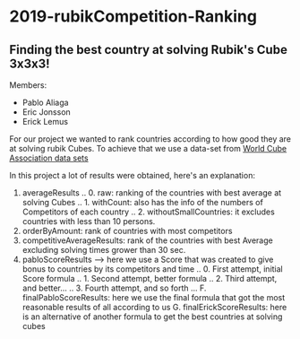 # 2019-rubikCompetition-Ranking
## Finding the best country at solving Rubik's Cube 3x3x3!

Members:

* Pablo Aliaga
* Eric Jonsson
* Erick Lemus

For our project we wanted to rank countries according to how good they are at solving rubik Cubes.
To achieve that we use a data-set from [World Cube Association data sets](https://www.worldcubeassociation.org/results/misc/export.html)

In this project a lot of results were obtained, here's an explanation:

1. averageResults
.. 0. raw: ranking of the countries with best average at solving Cubes
.. 1. withCount: also has the info of the numbers of Competitors of each country
.. 2. withoutSmallCountries: it excludes countries with less than 10 persons.
2. orderByAmount: rank of countries with most competitors
3. competitiveAverageResults: rank of the countries with best Average excluding solving times grower than 30 sec.
4. pabloScoreResults --> here we use a Score that was created to give bonus to countries by its competitors and time
.. 0. First attempt, initial Score formula
.. 1. Second attempt, better formula
.. 2. Third attempt, and better...
.. 3. Fourth attempt, and so forth ...
F. finalPabloScoreResults: here we use the final formula that got the most reasonable results of all according to us
G. finalErickScoreResults: here is an alternative of another formula to get the best countries at solving cubes

